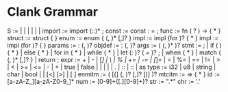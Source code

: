 # Clank Grammar

S       := <import>
         | <const>
         | <func>
         | <struct>
         | <enum>
         | <impl>
         | <trait>
import  := import <id> (::<id>)* ;
const   := const <id> : <type> = <expr> ;
func    := fn <id> ( <params>? ) -> <type> { <stmt>* }
struct  := struct <id> { <objdef> }
enum    := enum <id> { <enmitm> (, <enmitm>)* [,]? }
impl    := impl <id>  (for <id>)? { <stmt>* }
impl    := impl <id>  (for <id>)? { <stmt> }
params  := <id> : <type> (, <params>)?
objdef  := <id> : <type> (, <objdef>)?
args    := ( <expr> (, <expr>)* )?
stmt    := <expr> ;
         | if ( <expr> ) { <stmt>* }
         | else { <stmt>* }
         | for <id> in <expr> { <stmt>* }
         | while <expr> { <stmt>* }
         | let <id> (: <type>)? ( = <expr> )? ;
         | when <expr> { <stmt>* }
         | match <expr> { <mtcitm> (, <mtcitm>)* [,]? }
         | return <expr> ;
expr    := <expr> + <expr>
         | <expr> - <expr>
         | <expr> [*] <expr>
         | <expr> \ <expr>
         | <expr> % <expr>
         | <expr> += <expr>
         | <expr> -= <expr>
         | <expr> [*]= <expr>
         | <expr> \= <expr>
         | <expr> %= <expr>
         | <expr> == <expr>
         | <expr> != <expr>
         | <expr> > <expr>
         | <expr> < <expr>
         | <expr> >= <expr>
         | <expr> <= <expr>
         | - <expr>
         | + <expr>
         | true
         | false
         | <id>
         | <num>
         | <str>
         | <chr>
         | <expr> . <id>
         | <id> :: <expr>
         | <id> :: <id>
         | <expr> as <type>
type    := i32
         | u8
         | string
         | char
         | bool
         | <id>
         | <id> [<] <type> [>]
         | \[ <type> \]
enmitm  := <id> ( [(] <type> (, <type>)? [,]? [)] )?
mtcitm  := <expr> => { <stmt>* }
id      := [a-zA-Z_][a-zA-Z0-9_]*
num     := [0-9]+([.][0-9]+)?
str     := ".*"
chr     := '.'
